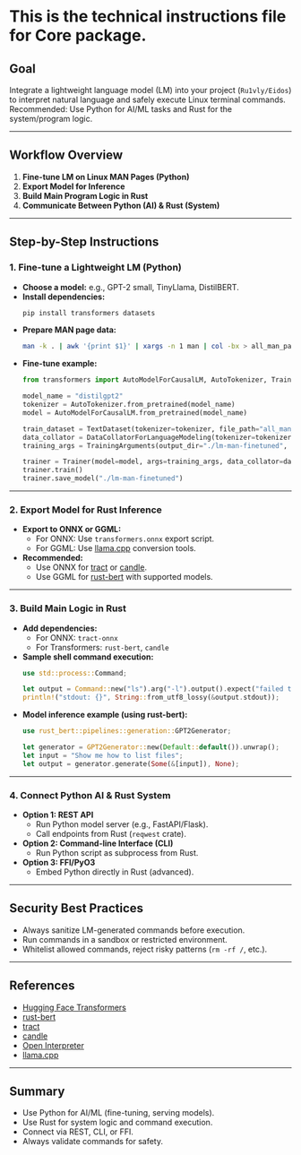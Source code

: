# This is the technical instructions file for Core package.

## Goal

Integrate a lightweight language model (LM) into your project (`Ru1vly/Eidos`) to interpret natural language and safely execute Linux terminal commands. Recommended: Use Python for AI/ML tasks and Rust for the system/program logic.

---

## Workflow Overview

1. **Fine-tune LM on Linux MAN Pages (Python)**
2. **Export Model for Inference**
3. **Build Main Program Logic in Rust**
4. **Communicate Between Python (AI) & Rust (System)**

---

## Step-by-Step Instructions

### 1. Fine-tune a Lightweight LM (Python)

- **Choose a model:** e.g., GPT-2 small, TinyLlama, DistilBERT.
- **Install dependencies:**
  ```bash
  pip install transformers datasets
  ```
- **Prepare MAN page data:**
  ```bash
  man -k . | awk '{print $1}' | xargs -n 1 man | col -bx > all_man_pages.txt
  ```
- **Fine-tune example:**
  ```python
  from transformers import AutoModelForCausalLM, AutoTokenizer, Trainer, TrainingArguments, TextDataset, DataCollatorForLanguageModeling

  model_name = "distilgpt2"
  tokenizer = AutoTokenizer.from_pretrained(model_name)
  model = AutoModelForCausalLM.from_pretrained(model_name)

  train_dataset = TextDataset(tokenizer=tokenizer, file_path="all_man_pages.txt", block_size=128)
  data_collator = DataCollatorForLanguageModeling(tokenizer=tokenizer, mlm=False)
  training_args = TrainingArguments(output_dir="./lm-man-finetuned", num_train_epochs=1, per_device_train_batch_size=2)

  trainer = Trainer(model=model, args=training_args, data_collator=data_collator, train_dataset=train_dataset)
  trainer.train()
  trainer.save_model("./lm-man-finetuned")
  ```

---

### 2. Export Model for Rust Inference

- **Export to ONNX or GGML:**
  - For ONNX: Use `transformers.onnx` export script.
  - For GGML: Use [llama.cpp](https://github.com/ggerganov/llama.cpp) conversion tools.
- **Recommended:**
  - Use ONNX for [tract](https://github.com/sonos/tract) or [candle](https://github.com/huggingface/candle).
  - Use GGML for [rust-bert](https://github.com/guillaume-be/rust-bert) with supported models.

---

### 3. Build Main Logic in Rust

- **Add dependencies:**
  - For ONNX: `tract-onnx`
  - For Transformers: `rust-bert`, `candle`
- **Sample shell command execution:**
  ```rust
  use std::process::Command;

  let output = Command::new("ls").arg("-l").output().expect("failed to execute process");
  println!("stdout: {}", String::from_utf8_lossy(&output.stdout));
  ```
- **Model inference example (using rust-bert):**
  ```rust
  use rust_bert::pipelines::generation::GPT2Generator;

  let generator = GPT2Generator::new(Default::default()).unwrap();
  let input = "Show me how to list files";
  let output = generator.generate(Some(&[input]), None);
  ```

---

### 4. Connect Python AI & Rust System

- **Option 1: REST API**
  - Run Python model server (e.g., FastAPI/Flask).
  - Call endpoints from Rust (`reqwest` crate).
- **Option 2: Command-line Interface (CLI)**
  - Run Python script as subprocess from Rust.
- **Option 3: FFI/PyO3**
  - Embed Python directly in Rust (advanced).

---

## Security Best Practices

- Always sanitize LM-generated commands before execution.
- Run commands in a sandbox or restricted environment.
- Whitelist allowed commands, reject risky patterns (`rm -rf /`, etc.).

---

## References

- [Hugging Face Transformers](https://huggingface.co/docs/transformers/index)
- [rust-bert](https://github.com/guillaume-be/rust-bert)
- [tract](https://github.com/sonos/tract)
- [candle](https://github.com/huggingface/candle)
- [Open Interpreter](https://github.com/open-interpreter/open-interpreter)
- [llama.cpp](https://github.com/ggerganov/llama.cpp)

---

## Summary

- Use Python for AI/ML (fine-tuning, serving models).
- Use Rust for system logic and command execution.
- Connect via REST, CLI, or FFI.
- Always validate commands for safety.
